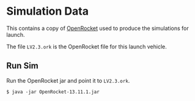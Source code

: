 # Simulation Data

This contains a copy of [OpenRocket](http://openrocket.sourceforge.net/) used to produce the simulations for launch.

The file `LV2.3.ork` is the OpenRocket file for this launch vehicle.

## Run Sim

Run the OpenRocket jar and point it to `LV2.3.ork`.

    $ java -jar OpenRocket-13.11.1.jar

